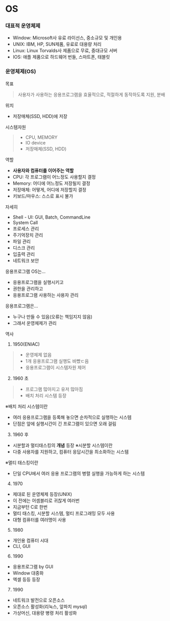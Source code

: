 # OS
### 대표적 운영체제
* Window: Microsoft사 유료 라이선스, 중소규모 및 개인용
* UNIX: IBM, HP, SUN제품, 유료로 대용량 처리
* Linux: Linux Torvalds사 제품으로 무료, 중대규모 서버
* IOS: 애플 제품으로 하드웨어 번들, 스마트폰, 태블릿

### 운영체제(OS)
목표
> 사용자가 사용하는 응용프로그램을 효율적으로, 적절하게 동작하도록 지원, 분배

위치
* 저장매체(SSD, HDD)에 저장

시스템자원
> * CPU, MEMORY
> * IO device
> * 저장매체(SSD, HDD)

역할
* **사용자와 컴퓨터를 이어주는 역할**
* CPU: 각 프로그램이 어느정도 사용할지 결정
* Memory: 어디에 어느정도 저장될지 결정
* 저장매체: 어떻게, 어디에 저장할지 결정
* 키보드/마우스: 스스로 표시 불가

자세히
* Shell - UI: GUI, Batch, CommandLine
* System Call
* 프로세스 관리
* 주기억장치 관리
* 파일 관리
* 디스크 관리
* 입출력 관리
* 네트워크 보안

응용프로그램
OS는...
* 응용프로그램을 실행시키고
* 권한을 관리하고
* 응용프로그램 사용하는 사용자 관리

응용프로그램은...
* 누구나 만들 수 있음(오류는 책임지지 않음)
* 그래서 운영체제가 관리

역사
1. 1950(ENIAC)
> * 운영체제 없음
> * 1개 응용프로그램 실행도 바빴ㄷ음
> * 응용프로그램이 시스템자원 제어
2. 1960 초
> * 프로그램 많아지고 유저 많아짐
> * 배치 처리 시스템 등장

※배치 처리 시스템이란
* 여러 응용프로그램을 등록해 놓으면 순차적으로 실행하는 시스템
* 단점은 앞에 실행시간이 긴 프로그램이 있으면 오래 걸림

3. 1960 후
* 시분할과 멀티태스킹의 **개념** 등장
※시분할 시스템이란
* 다중 사용자를 지원하고, 컴퓨터 응답시간을
최소화하는 시스템

※멀티 태스킹이란
* 단일 CPU에서 여러 응용 프로그램의 병렬 실행을
가능하게 하는 시스템

4. 1970
* 제대로 된 운영체제 등장(UNIX)
* 이 전에는 어셈블리로 귀찮게 여러번
* 지금부턴 C로 한번
* 멀티 태스킹, 시분할 시스템, 멀티 프로그래밍 모두 사용
* 대형 컴퓨터를 여러명이 사용
5. 1980
* 개인용 컴퓨터 시대
* CLI, GUI
6. 1990
* 응용프로그램 by GUI
* Window 대중화
* 엑셀 등등 등장
7. 1990
* 네트워크 발전으로 오픈소스
* 오픈소스 활성화(리눅스, 앞파치 mysql)
* 가상머신, 대용량 병령 처리 활성화